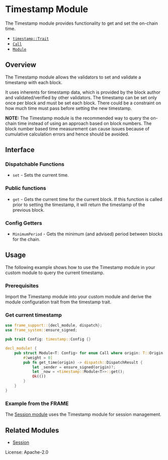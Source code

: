 # Timestamp Module

The Timestamp module provides functionality to get and set the on-chain time.

- [`timestamp::Trait`](https://docs.rs/pallet-timestamp/latest/pallet_timestamp/trait.Trait.html)
- [`Call`](https://docs.rs/pallet-timestamp/latest/pallet_timestamp/enum.Call.html)
- [`Module`](https://docs.rs/pallet-timestamp/latest/pallet_timestamp/struct.Module.html)

## Overview

The Timestamp module allows the validators to set and validate a timestamp with each block.

It uses inherents for timestamp data, which is provided by the block author and validated/verified
by other validators. The timestamp can be set only once per block and must be set each block.
There could be a constraint on how much time must pass before setting the new timestamp.

**NOTE:** The Timestamp module is the recommended way to query the on-chain time instead of using
an approach based on block numbers. The block number based time measurement can cause issues
because of cumulative calculation errors and hence should be avoided.

## Interface

### Dispatchable Functions

* `set` - Sets the current time.

### Public functions

* `get` - Gets the current time for the current block. If this function is called prior to
setting the timestamp, it will return the timestamp of the previous block.

### Config Getters

* `MinimumPeriod` - Gets the minimum (and advised) period between blocks for the chain.

## Usage

The following example shows how to use the Timestamp module in your custom module to query the current timestamp.

### Prerequisites

Import the Timestamp module into your custom module and derive the module configuration
trait from the timestamp trait.

### Get current timestamp

```rust
use frame_support::{decl_module, dispatch};
use frame_system::ensure_signed;

pub trait Config: timestamp::Config {}

decl_module! {
	pub struct Module<T: Config> for enum Call where origin: T::Origin {
		#[weight = 0]
		pub fn get_time(origin) -> dispatch::DispatchResult {
			let _sender = ensure_signed(origin)?;
			let _now = <timestamp::Module<T>>::get();
			Ok(())
		}
	}
}
```

### Example from the FRAME

The [Session module](https://github.com/Axia-Tech/substrate-v2/blob/master/frame/session/src/lib.rs) uses
the Timestamp module for session management.

## Related Modules

* [Session](https://docs.rs/pallet-session/latest/pallet_session/)

License: Apache-2.0
